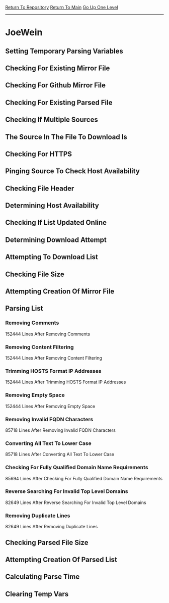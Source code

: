 [Return To Repository](https://github.com/deathbybandaid/piholeparser/)
[Return To Main](https://github.com/deathbybandaid/piholeparser/blob/master/RecentRunLogs/Mainlog.md)
[Go Up One Level](https://github.com/deathbybandaid/piholeparser/blob/master/RecentRunLogs/TopLevelScripts/30-Processing-External-Blacklists.md)
____________________________________
# JoeWein
## Setting Temporary Parsing Variables
## Checking For Existing Mirror File
## Checking For Github Mirror File
## Checking For Existing Parsed File
## Checking If Multiple Sources
## The Source In The File To Download Is
## Checking For HTTPS
## Pinging Source To Check Host Availability
## Checking File Header
## Determining Host Availability
## Checking If List Updated Online
## Determining Download Attempt
## Attempting To Download List
## Checking File Size
## Attempting Creation Of Mirror File
## Parsing List
### Removing Comments
152444 Lines After Removing Comments
### Removing Content Filtering
152444 Lines After Removing Content Filtering
### Trimming HOSTS Format IP Addresses
152444 Lines After Trimming HOSTS Format IP Addresses
### Removing Empty Space
152444 Lines After Removing Empty Space
### Removing Invalid FQDN Characters
85718 Lines After Removing Invalid FQDN Characters
### Converting All Text To Lower Case
85718 Lines After Converting All Text To Lower Case
### Checking For Fully Qualified Domain Name Requirements
85694 Lines After Checking For Fully Qualified Domain Name Requirements
### Reverse Searching For Invalid Top Level Domains
82649 Lines After Reverse Searching For Invalid Top Level Domains
### Removing Duplicate Lines
82649 Lines After Removing Duplicate Lines
## Checking Parsed File Size
## Attempting Creation Of Parsed List
## Calculating Parse Time
## Clearing Temp Vars
